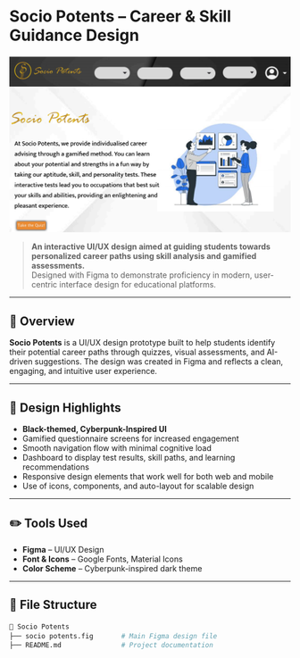 # Socio Potents – Career & Skill Guidance Design

![Socio Potents Banner](https://github.com/SurajeeKumar22aib47/Socio-Potents-Career-Skill-Guidance-Design/blob/main/Screenshot%20(97).png?raw=true)

> **An interactive UI/UX design aimed at guiding students towards personalized career paths using skill analysis and gamified assessments.**  
> Designed with Figma to demonstrate proficiency in modern, user-centric interface design for educational platforms.

---

## 🧠 Overview

**Socio Potents** is a UI/UX design prototype built to help students identify their potential career paths through quizzes, visual assessments, and AI-driven suggestions. The design was created in Figma and reflects a clean, engaging, and intuitive user experience.

---

## 🎨 Design Highlights

- **Black-themed, Cyberpunk-Inspired UI**
- Gamified questionnaire screens for increased engagement
- Smooth navigation flow with minimal cognitive load
- Dashboard to display test results, skill paths, and learning recommendations
- Responsive design elements that work well for both web and mobile
- Use of icons, components, and auto-layout for scalable design

---

## ✏️ Tools Used

- **Figma** – UI/UX Design
- **Font & Icons** – Google Fonts, Material Icons
- **Color Scheme** – Cyberpunk-inspired dark theme

---

## 📂 File Structure

```bash
📁 Socio Potents
├── socio potents.fig       # Main Figma design file
├── README.md               # Project documentation
